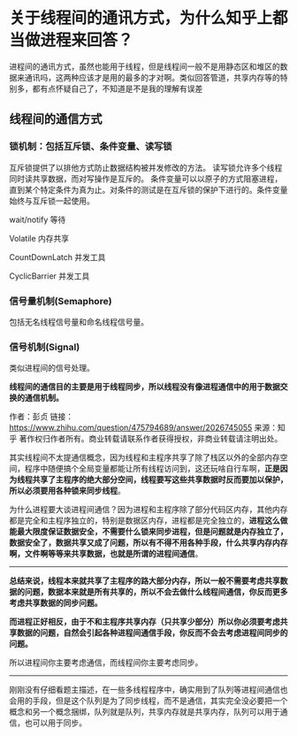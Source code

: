 # 关于线程间的通讯方式，为什么知乎上都当做进程来回答？

进程间的通讯方式，虽然也能用于线程，但是线程间一般不是用静态区和堆区的数据来通讯吗，这两种应该才是用的最多的才对啊。类似回答管道，共享内存等的特别多，都有点怀疑自己了，不知道是不是我的理解有误差



## 线程间的通信方式



### 锁机制：包括互斥锁、条件变量、读写锁

互斥锁提供了以排他方式防止数据结构被并发修改的方法。 
读写锁允许多个线程同时读共享数据，而对写操作是互斥的。 
条件变量可以以原子的方式阻塞进程，直到某个特定条件为真为止。对条件的测试是在互斥锁的保护下进行的。条件变量始终与互斥锁一起使用。

wait/notify 等待

Volatile 内存共享

CountDownLatch 并发工具

CyclicBarrier 并发工具



### 信号量机制(Semaphore)

包括无名线程信号量和命名线程信号量。



### 信号机制(Signal)

类似进程间的信号处理。

**线程间的通信目的主要是用于线程同步，所以线程没有像进程通信中的用于数据交换的通信机制。**



作者：彭贞
链接：https://www.zhihu.com/question/475794689/answer/2026745055
来源：知乎
著作权归作者所有。商业转载请联系作者获得授权，非商业转载请注明出处。



其实线程间不太提通信概念，因为线程和主程序共享了除了栈区以外的全部内存空间，程序中随便搞个全局变量都能让所有线程访问到，这还玩啥自行车啊，**正是因为线程共享了主程序的绝大部分空间，线程要写这些共享数据时反而要加以保护，所以必须要用各种锁来同步线程**。

为什么进程要大谈进程间通信？因为进程和主程序除了部分代码区内存，其他内存都是完全和主程序独立的，特别是数据区内存，进程都是完全独立的，**进程这么做能最大限度保证数据安全，不需要什么锁来同步进程，但是问题就是内存独立了，数据安全了，数据共享又成了问题，所以有不得不用各种手段，什么共享内存内存啊，文件啊等等来共享数据，也就是所谓的进程间通信**。

------

**总结来说，线程本来就共享了主程序的路大部分内存，所以一般不需要考虑共享数据的问题，数据本来就是所有共享的，所以不会去做什么线程间通信，你反而更多考虑共享数据的同步问题。**

**而进程正好相反，由于不和主程序共享内存（只共享少部分）所以你必须要考虑共享数据的问题，自然会引起各种进程间通信手段，你反而不会去考虑进程间同步的问题。**

所以进程间你主要考虑通信，而线程间你主要考虑同步。

------

刚刚没有仔细看题主描述，在一些多线程程序中，确实用到了队列等进程间通信也会用的手段，但是这个队列是为了同步线程，而不是通信，其实完全没必要把一个概念和另一个概念捆绑，队列就是队列，共享内存就是共享内存，队列可以用于通信，也可以用于同步。
